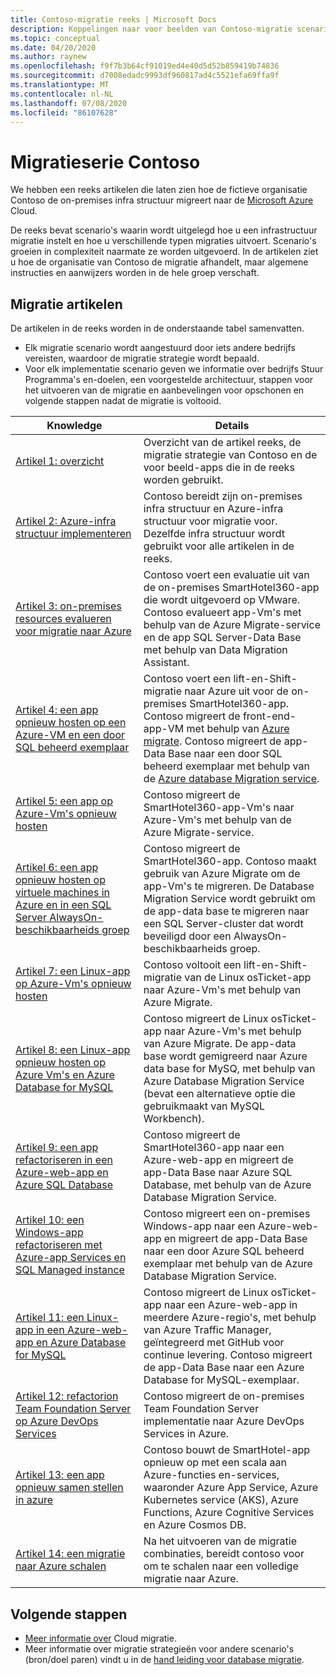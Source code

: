 ```yaml
---
title: Contoso-migratie reeks | Microsoft Docs
description: Koppelingen naar voor beelden van Contoso-migratie scenario's voor migratie naar Azure.
ms.topic: conceptual
ms.date: 04/20/2020
ms.author: raynew
ms.openlocfilehash: f9f7b3b64cf91019ed4e40d5d52b859419b74836
ms.sourcegitcommit: d7008edadc9993df960817ad4c5521efa69ffa9f
ms.translationtype: MT
ms.contentlocale: nl-NL
ms.lasthandoff: 07/08/2020
ms.locfileid: "86107628"
---
```

# <a name="contoso-migration-series"></a>Migratieserie Contoso


We hebben een reeks artikelen die laten zien hoe de fictieve organisatie Contoso de on-premises infra structuur migreert naar de [Microsoft Azure](https://azure.microsoft.com/overview/what-is-azure/) Cloud. 

De reeks bevat scenario's waarin wordt uitgelegd hoe u een infrastructuur migratie instelt en hoe u verschillende typen migraties uitvoert. Scenario's groeien in complexiteit naarmate ze worden uitgevoerd. In de artikelen ziet u hoe de organisatie van Contoso de migratie afhandelt, maar algemene instructies en aanwijzers worden in de hele groep verschaft.

## <a name="migration-articles"></a>Migratie artikelen

De artikelen in de reeks worden in de onderstaande tabel samenvatten.  

- Elk migratie scenario wordt aangestuurd door iets andere bedrijfs vereisten, waardoor de migratie strategie wordt bepaald.
- Voor elk implementatie scenario geven we informatie over bedrijfs Stuur Programma's en-doelen, een voorgestelde architectuur, stappen voor het uitvoeren van de migratie en aanbevelingen voor opschonen en volgende stappen nadat de migratie is voltooid.


**Knowledge** | **Details** 
--- | --- 
[Artikel 1: overzicht](/azure/architecture/cloud-adoption/migrate/azure-best-practices/contoso-migration-overview) | Overzicht van de artikel reeks, de migratie strategie van Contoso en de voor beeld-apps die in de reeks worden gebruikt. 
[Artikel 2: Azure-infra structuur implementeren](/azure/architecture/cloud-adoption/migrate/azure-best-practices/contoso-migration-infrastructure) | Contoso bereidt zijn on-premises infra structuur en Azure-infra structuur voor migratie voor. Dezelfde infra structuur wordt gebruikt voor alle artikelen in de reeks. 
[Artikel 3: on-premises resources evalueren voor migratie naar Azure](/azure/cloud-adoption-framework/migrate/azure-migration-guide/assess?tabs=Tools)  | Contoso voert een evaluatie uit van de on-premises SmartHotel360-app die wordt uitgevoerd op VMware. Contoso evalueert app-Vm's met behulp van de Azure Migrate-service en de app SQL Server-Data Base met behulp van Data Migration Assistant.
[Artikel 4: een app opnieuw hosten op een Azure-VM en een door SQL beheerd exemplaar](/azure/architecture/cloud-adoption/migrate/azure-best-practices/contoso-migration-rehost-vm-sql-managed-instance) | Contoso voert een lift-en-Shift-migratie naar Azure uit voor de on-premises SmartHotel360-app. Contoso migreert de front-end-app-VM met behulp van [Azure migrate](./migrate-services-overview.md). Contoso migreert de app-Data Base naar een door SQL beheerd exemplaar met behulp van de [Azure database Migration service](../dms/dms-overview.md).
[Artikel 5: een app op Azure-Vm's opnieuw hosten](/azure/architecture/cloud-adoption/migrate/azure-best-practices/contoso-migration-rehost-vm) | Contoso migreert de SmartHotel360-app-Vm's naar Azure-Vm's met behulp van de Azure Migrate-service. 
[Artikel 6: een app opnieuw hosten op virtuele machines in Azure en in een SQL Server AlwaysOn-beschikbaarheids groep](/azure/architecture/cloud-adoption/migrate/azure-best-practices/contoso-migration-rehost-vm-sql-ag) | Contoso migreert de SmartHotel360-app. Contoso maakt gebruik van Azure Migrate om de app-Vm's te migreren. De Database Migration Service wordt gebruikt om de app-data base te migreren naar een SQL Server-cluster dat wordt beveiligd door een AlwaysOn-beschikbaarheids groep. 
[Artikel 7: een Linux-app op Azure-Vm's opnieuw hosten](/azure/architecture/cloud-adoption/migrate/azure-best-practices/contoso-migration-rehost-linux-vm) | Contoso voltooit een lift-en-Shift-migratie van de Linux osTicket-app naar Azure-Vm's met behulp van Azure Migrate.
[Artikel 8: een Linux-app opnieuw hosten op Azure Vm's en Azure Database for MySQL](/azure/architecture/cloud-adoption/migrate/azure-best-practices/contoso-migration-rehost-linux-vm-mysql) | Contoso migreert de Linux osTicket-app naar Azure-Vm's met behulp van Azure Migrate. De app-data base wordt gemigreerd naar Azure data base for MySQ, met behulp van Azure Database Migration Service (bevat een alternatieve optie die gebruikmaakt van MySQL Workbench).
[Artikel 9: een app refactoriseren in een Azure-web-app en Azure SQL Database](/azure/architecture/cloud-adoption/migrate/azure-best-practices/contoso-migration-refactor-web-app-sql) | Contoso migreert de SmartHotel360-app naar een Azure-web-app en migreert de app-Data Base naar Azure SQL Database, met behulp van de Azure Database Migration Service.
[Artikel 10: een Windows-app refactoriseren met Azure-app Services en SQL Managed instance](/azure/cloud-adoption-framework/migrate/azure-best-practices/contoso-migration-refactor-web-app-sql-managed-instance) | Contoso migreert een on-premises Windows-app naar een Azure-web-app en migreert de app-Data Base naar een door Azure SQL beheerd exemplaar met behulp van de Azure Database Migration Service.
[Artikel 11: een Linux-app in een Azure-web-app en Azure Database for MySQL](/azure/architecture/cloud-adoption/migrate/azure-best-practices/contoso-migration-refactor-linux-app-service-mysql) | Contoso migreert de Linux osTicket-app naar een Azure-web-app in meerdere Azure-regio's, met behulp van Azure Traffic Manager, geïntegreerd met GitHub voor continue levering. Contoso migreert de app-Data Base naar een Azure Database for MySQL-exemplaar. 
[Artikel 12: refactorion Team Foundation Server op Azure DevOps Services](/azure/architecture/cloud-adoption/migrate/azure-best-practices/contoso-migration-tfs-vsts) | Contoso migreert de on-premises Team Foundation Server implementatie naar Azure DevOps Services in Azure.
[Artikel 13: een app opnieuw samen stellen in azure](/azure/architecture/cloud-adoption/migrate/azure-best-practices/contoso-migration-rebuild) | Contoso bouwt de SmartHotel-app opnieuw op met een scala aan Azure-functies en-services, waaronder Azure App Service, Azure Kubernetes service (AKS), Azure Functions, Azure Cognitive Services en Azure Cosmos DB.
[Artikel 14: een migratie naar Azure schalen](/azure/architecture/cloud-adoption/migrate/azure-best-practices/contoso-migration-scale) | Na het uitvoeren van de migratie combinaties, bereidt contoso voor om te schalen naar een volledige migratie naar Azure.



## <a name="next-steps"></a>Volgende stappen

- [Meer informatie over](/azure/architecture/cloud-adoption/migrate/) Cloud migratie.
- Meer informatie over migratie strategieën voor andere scenario's (bron/doel paren) vindt u in de [hand leiding voor database migratie](https://datamigration.microsoft.com/).
